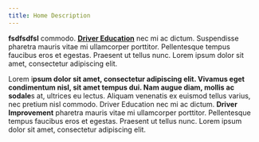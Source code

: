 ```yaml
---
title: Home Description
---
```

**fsdfsdfsl** commodo.  **[Driver Education](https://www.google.com)** nec mi ac dictum. Suspendisse pharetra mauris vitae mi ullamcorper porttitor. Pellentesque tempus faucibus eros et egestas. Praesent ut tellus nunc. Lorem ipsum dolor sit amet, consectetur adipiscing elit.

Lorem i**psum dolor sit amet, consectetur adipiscing elit. Vivamus eget condimentum nisl, sit amet tempus dui. Nam augue diam, mollis ac sodale**s at, ultrices eu lectus. Aliquam venenatis ex euismod tellus varius, nec pretium nisl commodo. Driver Education nec mi ac dictum. **Driver Improvement** pharetra mauris vitae mi ullamcorper porttitor. Pellentesque tempus faucibus eros et egestas. Praesent ut tellus nunc. Lorem ipsum dolor sit amet, consectetur adipiscing elit.